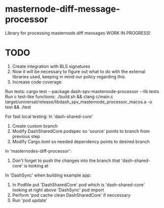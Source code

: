 # masternode-diff-message-processor
Library for processing masternode diff messages
WORK IN PROGRESS!
# TODO
1. Create integration with BLS signatures
2. Now it will be necessary to figure out what to do with the external libraries used, keeping in mind our policy regarding this.
3. Increase code coverage

Run tests: 
cargo test --package dash-spv-masternode-processor --lib tests
Run c test-like functions:
./build.sh && clang c/main.c target/universal/release/libdash_spv_masternode_processor_macos.a -o test && ./test

For fast local testing:
In 'dash-shared-core'
1) Create custom branch
2) Modify DashSharedCore.podspec so 'source' points to branch from previous step
3) Modify Cargo.toml so needed dependency points to desired branch

In 'masternodes-diff-processor':
1) Don't forget to push the changes into the branch that 'dash-shared-core' is looking at

In 'DashSync' when building example app:
1) In Podfile put 'DashSharedCore' pod which is 'dash-shared-core' looking at right above 'DashSync' pod import
2) Perform 'pod cache clean DashSharedCore' if neccessary 
3) Run 'pod update'


